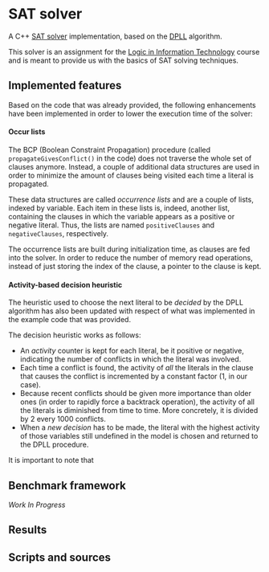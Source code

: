 # SAT solver

A C++ [SAT solver](http://en.wikipedia.org/wiki/Boolean_satisfiability_problem#Algorithms_for_solving_SAT) 
implementation, based on the [DPLL](http://en.wikipedia.org/wiki/DPLL_algorithm) algorithm.

This solver is an assignment for the 
[Logic in Information Technology](http://www.fib.upc.edu/en/estudiar-enginyeria-informatica/assignatures/LI.html) 
course and is meant to provide us with the basics of SAT solving techniques.

## Implemented features

Based on the code that was already provided, the following enhancements have been implemented in order
to lower the execution time of the solver:

#### Occur lists

The BCP (Boolean Constraint Propagation) procedure (called `propagateGivesConflict()` in the code)
does not traverse the whole set of clauses anymore. Instead, a couple of additional data structures
are used in order to minimize the amount of clauses being visited each time a literal is propagated.

These data structures are called *occurrence lists* and are a couple of lists, indexed by variable. Each
item in these lists is, indeed, another list, containing the clauses in which the variable appears as
a positive or negative literal. Thus, the lists are named `positiveClauses` and `negativeClauses`,
respectively.

The occurrence lists are built during initialization time, as clauses are fed into the solver. In order
to reduce the number of memory read operations, instead of just storing the index of the clause, a
pointer to the clause is kept.

#### Activity-based decision heuristic

The heuristic used to choose the next literal to be *decided* by the DPLL algorithm has also been updated
with respect of what was implemented in the example code that was provided.

The decision heuristic works as follows:

* An *activity* counter is kept for each literal, be it positive or negative, indicating the number of
conflicts in which the literal was involved.
* Each time a conflict is found, the activity of *all* the literals in the clause that causes the conflict
is incremented by a constant factor (1, in our case).
* Because recent conflicts should be given more importance than older ones (in order to rapidly force a
backtrack operation), the activity of all the literals is diminished from time to time. More concretely,
it is divided by 2 every 1000 conflicts.
* When a *new decision* has to be made, the literal with the highest activity of those variables still
undefined in the model is chosen and returned to the DPLL procedure.

It is important to note that 

## Benchmark framework

*Work In Progress*

## Results

## Scripts and sources


